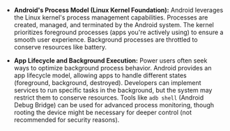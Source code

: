  -  **Android's Process Model (Linux Kernel Foundation):** Android leverages the Linux kernel's process management capabilities. Processes are created, managed, and terminated by the Android system. The kernel prioritizes foreground processes (apps you're actively using) to ensure a smooth user experience. Background processes are throttled to conserve resources like battery.
    
- **App Lifecycle and Background Execution:** Power users often seek ways to optimize background process behavior. Android provides an app lifecycle model, allowing apps to handle different states (foreground, background, destroyed). Developers can implement services to run specific tasks in the background, but the system may restrict them to conserve resources. Tools like `adb shell` (Android Debug Bridge) can be used for advanced process monitoring, though rooting the device might be necessary for deeper control (not recommended for security reasons).